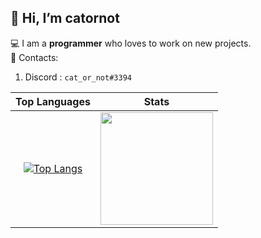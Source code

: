 ## 👋 Hi, I’m catornot
:computer: I am a **programmer**  who loves to work on new projects\.       
 :iphone: Contacts\: 
   1. Discord : `cat_or_not#3394`
<!--    2. *[LinkedIn](https://www.linkedin.com/in/alex-sadovnikov-61057b224)*
   3. *[email](catornot48@gmail.com)* -->

|**Top Languages**|**Stats**|
|    :----:       |    :----:| 
|[![Top Langs](https://github-readme-stats.vercel.app/api/top-langs/?username=catornot&layout=compact&theme=tokyonight&hide_border=true)](https://github.com/anuraghazra/github-readme-stats)| <img height="180em" src="https://github-readme-stats.vercel.app/api?username=catornot&show_icons=true&hide_border=true&&count_private=true&include_all_commits=true&theme=tokyonight" />
<!---
https://github.com/anuraghazra/github-readme-stats
https://www.webfx.com/tools/emoji-cheat-sheet/
- 👋 Hi, I’m @catornot
- 💞️ I’m looking to collaborate on almost any project
- 📫 You can reach on me on my discord server https://discord.gg/peqCYF3.
- Also I love cats 🐈‍⬛

catornot/catornot is a ✨ special ✨ repository because its `README.md` (this file) appears on your GitHub profile.
You can click the Preview link to take a look at your changes.
--->
